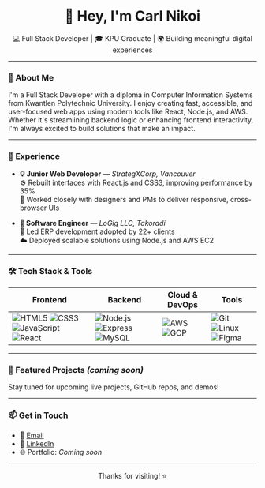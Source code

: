 <!-- Header -->
<h1 align="center">👋 Hey, I'm Carl Nikoi</h1>
<p align="center">💻 Full Stack Developer | 🎓 KPU Graduate | 🌍 Building meaningful digital experiences</p>

---

<!-- About -->
### 🌟 About Me

I'm a Full Stack Developer with a diploma in Computer Information Systems from Kwantlen Polytechnic University. I enjoy creating fast, accessible, and user-focused web apps using modern tools like React, Node.js, and AWS. Whether it's streamlining backend logic or enhancing frontend interactivity, I'm always excited to build solutions that make an impact.

---

<!-- Experience -->
### 💼 Experience

- **💡 Junior Web Developer** — *StrategXCorp, Vancouver*  
  ⚙️ Rebuilt interfaces with React.js and CSS3, improving performance by 35%  
  🤝 Worked closely with designers and PMs to deliver responsive, cross-browser UIs  

- **🧠 Software Engineer** — *LoGig LLC, Takoradi*  
  🚀 Led ERP development adopted by 22+ clients  
  ☁️ Deployed scalable solutions using Node.js and AWS EC2  

---

<!-- Skills -->
### 🛠️ Tech Stack & Tools

<div align="center">

| Frontend | Backend | Cloud & DevOps | Tools |
|---------|---------|----------------|-------|
| ![HTML5](https://img.shields.io/badge/HTML5-E34F26?logo=html5&logoColor=white) ![CSS3](https://img.shields.io/badge/CSS3-1572B6?logo=css3&logoColor=white) ![JavaScript](https://img.shields.io/badge/JavaScript-F7DF1E?logo=javascript&logoColor=black) ![React](https://img.shields.io/badge/React-61DAFB?logo=react&logoColor=black) | ![Node.js](https://img.shields.io/badge/Node.js-339933?logo=node.js&logoColor=white) ![Express](https://img.shields.io/badge/Express.js-000000?logo=express&logoColor=white) ![MySQL](https://img.shields.io/badge/MySQL-4479A1?logo=mysql&logoColor=white) | ![AWS](https://img.shields.io/badge/AWS-232F3E?logo=amazon-aws&logoColor=white) ![GCP](https://img.shields.io/badge/Google_Cloud-4285F4?logo=google-cloud&logoColor=white) | ![Git](https://img.shields.io/badge/Git-F05032?logo=git&logoColor=white) ![Linux](https://img.shields.io/badge/Linux-FCC624?logo=linux&logoColor=black) ![Figma](https://img.shields.io/badge/Figma-F24E1E?logo=figma&logoColor=white) |

</div>

---

<!-- Projects -->
### 🚀 Featured Projects *(coming soon)*  
Stay tuned for upcoming live projects, GitHub repos, and demos!

---

<!-- Contact -->
### 📫 Get in Touch

- 📧 [Email](mailto:cnikoi70@gmail.com)  
- 💼 [LinkedIn](https://www.linkedin.com/in/carlnikoi/)  
- 🌐 Portfolio: *Coming soon*

---

<p align="center">Thanks for visiting! ⭐️</p>
